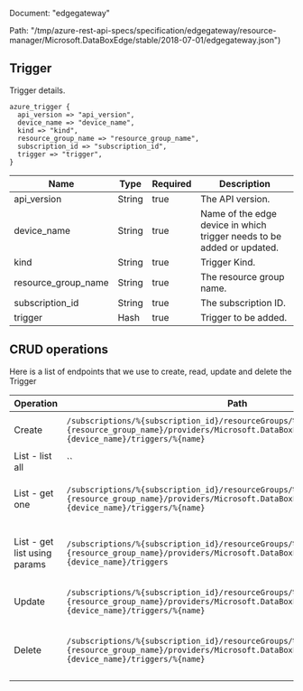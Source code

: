 Document: "edgegateway"


Path: "/tmp/azure-rest-api-specs/specification/edgegateway/resource-manager/Microsoft.DataBoxEdge/stable/2018-07-01/edgegateway.json")

## Trigger

Trigger details.

```puppet
azure_trigger {
  api_version => "api_version",
  device_name => "device_name",
  kind => "kind",
  resource_group_name => "resource_group_name",
  subscription_id => "subscription_id",
  trigger => "trigger",
}
```

| Name        | Type           | Required       | Description       |
| ------------- | ------------- | ------------- | ------------- |
|api_version | String | true | The API version. |
|device_name | String | true | Name of the edge device in which trigger needs to be added or updated. |
|kind | String | true | Trigger Kind. |
|resource_group_name | String | true | The resource group name. |
|subscription_id | String | true | The subscription ID. |
|trigger | Hash | true | Trigger to be added. |



## CRUD operations

Here is a list of endpoints that we use to create, read, update and delete the Trigger

| Operation | Path | Verb | Description | OperationID |
| ------------- | ------------- | ------------- | ------------- | ------------- |
|Create|`/subscriptions/%{subscription_id}/resourceGroups/%{resource_group_name}/providers/Microsoft.DataBoxEdge/dataBoxEdgeDevices/%{device_name}/triggers/%{name}`|Put|Create or update a trigger.|Triggers_CreateOrUpdate|
|List - list all|``||||
|List - get one|`/subscriptions/%{subscription_id}/resourceGroups/%{resource_group_name}/providers/Microsoft.DataBoxEdge/dataBoxEdgeDevices/%{device_name}/triggers/%{name}`|Get|Get a specific trigger by name.|Triggers_Get|
|List - get list using params|`/subscriptions/%{subscription_id}/resourceGroups/%{resource_group_name}/providers/Microsoft.DataBoxEdge/dataBoxEdgeDevices/%{device_name}/triggers`|Get|List all the triggers configured in the device.|Triggers_ListByDataBoxEdgeDevice|
|Update|`/subscriptions/%{subscription_id}/resourceGroups/%{resource_group_name}/providers/Microsoft.DataBoxEdge/dataBoxEdgeDevices/%{device_name}/triggers/%{name}`|Put|Create or update a trigger.|Triggers_CreateOrUpdate|
|Delete|`/subscriptions/%{subscription_id}/resourceGroups/%{resource_group_name}/providers/Microsoft.DataBoxEdge/dataBoxEdgeDevices/%{device_name}/triggers/%{name}`|Delete|Deletes the trigger on the gateway device.|Triggers_Delete|

